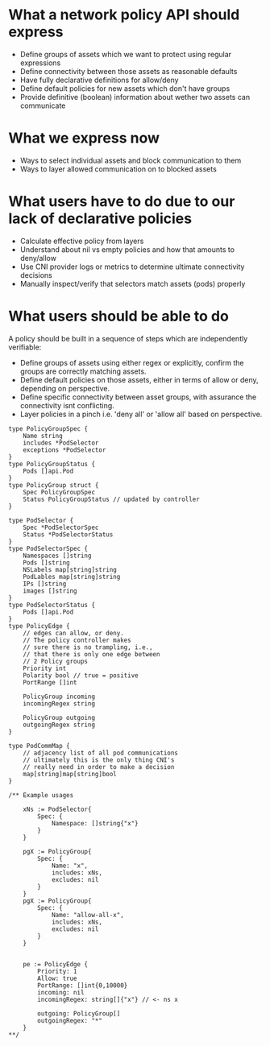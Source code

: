 # What a network policy API should express

- Define groups of assets which we want to protect using regular expressions
- Define connectivity between those assets as reasonable defaults
- Have fully declarative definitions for allow/deny
- Define default policies for new assets which don't have groups
- Provide definitive (boolean) information about wether two assets can communicate

# What we express now

- Ways to select individual assets and block communication to them
- Ways to layer allowed communication on to blocked assets

# What users have to do due to our lack of declarative policies

- Calculate effective policy from layers
- Understand about nil vs empty policies and how that amounts to deny/allow
- Use CNI provider logs or metrics to determine ultimate connectivity decisions
- Manually inspect/verify that selectors match assets (pods) properly

# What users should be able to do

A policy should be built in a sequence of steps which are independently verifiable:

- Define groups of assets using either regex or explicitly, confirm the groups are correctly matching assets.
- Define default policies on those assets, either in terms of allow or deny, depending on perspective.
- Define specific connectivity between asset groups, with assurance the connectivity isnt conflicting.
- Layer policies in a pinch i.e. 'deny all'  or 'allow all' based on perspective.


```
type PolicyGroupSpec {
	Name string
	includes *PodSelector
	exceptions *PodSelector	
}
type PolicyGroupStatus {
	Pods []api.Pod
}
type PolicyGroup struct {
	Spec PolicyGroupSpec
	Status PolicyGroupStatus // updated by controller
}

type PodSelector {
	Spec *PodSelectorSpec
	Status *PodSelectorStatus
}
type PodSelectorSpec {
	Namespaces []string
	Pods []string
	NSLabels map[string]string
	PodLables map[string]string
	IPs []string
	images []string
}
type PodSelectorStatus {
	Pods []api.Pod
}
type PolicyEdge {
	// edges can allow, or deny.
	// The policy controller makes
	// sure there is no trampling, i.e., 
	// that there is only one edge between
	// 2 Policy groups
	Priority int
	Polarity bool // true = positive
	PortRange []int

	PolicyGroup incoming
	incomingRegex string

	PolicyGroup outgoing
	outgoingRegex string
}

type PodCommMap {
	// adjacency list of all pod communications
	// ultimately this is the only thing CNI's
	// really need in order to make a decision
	map[string]map[string]bool
}

/** Example usages

	xNs := PodSelector{
		Spec: {
			Namespace: []string{"x"}
		}
	}

	pgX := PolicyGroup{
		Spec: {
			Name: "x",
			includes: xNs,
			excludes: nil
		}		
	}
	pgX := PolicyGroup{
		Spec: {
			Name: "allow-all-x",
			includes: xNs,
			excludes: nil
		}		
	}


	pe := PolicyEdge {
		Priority: 1
		Allow: true
		PortRange: []int{0,10000}
		incoming: nil
		incomingRegex: string[]{"x"} // <- ns x
	
		outgoing: PolicyGroup[]
		outgoingRegex: "*"
	}
**/

```
